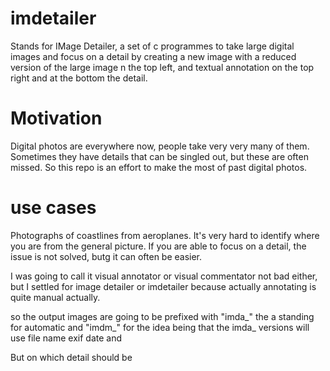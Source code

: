 # imdetailer
Stands for IMage Detailer, a set of c programmes
to take large digital images and focus on a detail
by creating a new image with a reduced version of the large image n the
top left, and textual annotation on the top right and at the bottom
the detail.

# Motivation
Digital photos are everywhere now, people take very very many of them.
Sometimes they have details that can be singled out, but these are often missed.
So this repo is an effort to make the most of past digital photos.

# use cases
Photographs of coastlines from aeroplanes. It's very hard to identify where you are
from the general picture. If you are able to focus on a detail, the issue
is not solved, butg it can often be easier.

I was going to call it visual annotator or visual commentator
not bad either, but I settled for image detailer or imdetailer
because actually annotating is quite manual actually.

so the output images are going to be prefixed with "imda_"
the a standing for automatic and "imdm_" for 
the idea being that the imda_ versions will use file name
exif date and 

But on which detail should be 
